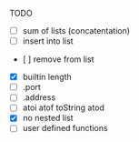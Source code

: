 TODO
* [ ] sum of lists (concatentation)
* [ ] insert into list
* [ ] remove from list
* [x] builtin length
* [ ] .port
* [ ] .address
* [ ] atoi atof toString atod
* [x] no nested list
* [ ] user defined functions
